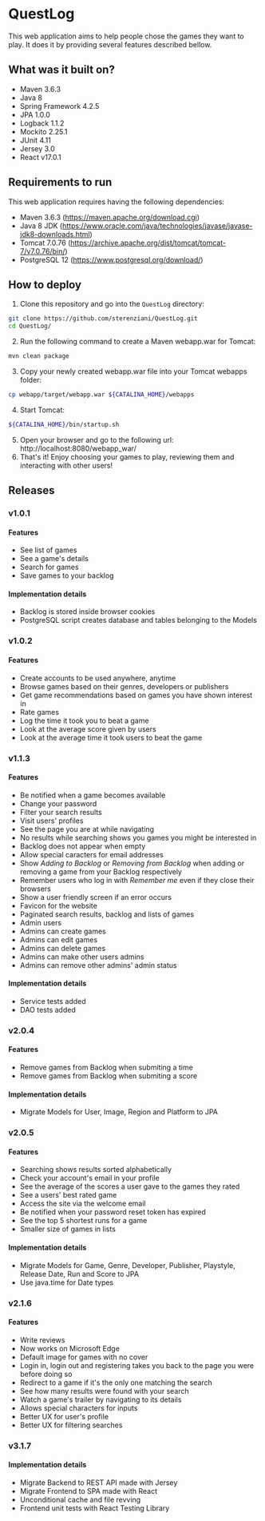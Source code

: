 # QuestLog

This web application aims to help people chose the games they want to play. It does it by providing several features described bellow.

## What was it built on?

* Maven 3.6.3
* Java 8
* Spring Framework 4.2.5
* JPA 1.0.0
* Logback 1.1.2
* Mockito 2.25.1
* JUnit 4.11
* Jersey 3.0
* React v17.0.1

## Requirements to run

This web application requires having the following dependencies:

* Maven 3.6.3     (https://maven.apache.org/download.cgi)
* Java 8 JDK      (https://www.oracle.com/java/technologies/javase/javase-jdk8-downloads.html)
* Tomcat 7.0.76   (https://archive.apache.org/dist/tomcat/tomcat-7/v7.0.76/bin/)
* PostgreSQL 12   (https://www.postgresql.org/download/)

## How to deploy

1. Clone this repository and go into the `QuestLog` directory:
```bash
git clone https://github.com/sterenziani/QuestLog.git
cd QuestLog/
```
2. Run the following command to create a Maven webapp.war for Tomcat:
```bash
mvn clean package
```
3. Copy your newly created webapp.war file into your Tomcat webapps folder:
```bash
cp webapp/target/webapp.war ${CATALINA_HOME}/webapps
```
4. Start Tomcat:
```bash
${CATALINA_HOME}/bin/startup.sh
```
5. Open your browser and go to the following url:
http://localhost:8080/webapp_war/
6. That's it! Enjoy choosing your games to play, reviewing them and interacting with other users!

## Releases

### v1.0.1

#### Features
* See list of games
* See a game's details
* Search for games
* Save games to your backlog
#### Implementation details
* Backlog is stored inside browser cookies
* PostgreSQL script creates database and tables belonging to the Models
  
### v1.0.2

#### Features
* Create accounts to be used anywhere, anytime
* Browse games based on their genres, developers or publishers
* Get game recommendations based on games you have shown interest in
* Rate games
* Log the time it took you to beat a game
* Look at the average score given by users
* Look at the average time it took users to beat the game

### v1.1.3

#### Features
* Be notified when a game becomes available
* Change your password
* Filter your search results
* Visit users' profiles
* See the page you are at while navigating
* No results while searching shows you games you might be interested in
* Backlog does not appear when empty
* Allow special caracters for email addresses
* Show *Adding to Backlog* or *Removing from Backlog* when adding or removing a game from your Backlog respectively
* Remember users who log in with *Remember me* even if they close their browsers
* Show a user friendly screen if an error occurs
* Favicon for the website
* Paginated search results, backlog and lists of games
* Admin users
* Admins can create games
* Admins can edit games
* Admins can delete games
* Admins can make other users admins
* Admins can remove other admins' admin status
#### Implementation details
* Service tests added
* DAO tests added

### v2.0.4

#### Features
* Remove games from Backlog when submiting a time
* Remove games from Backlog when submiting a score
#### Implementation details
* Migrate Models for User, Image, Region and Platform to JPA

### v2.0.5

#### Features
* Searching shows results sorted alphabetically
* Check your account's email in your profile
* See the average of the scores a user gave to the games they rated
* See a users' best rated game
* Access the site via the welcome email
* Be notified when your password reset token has expired
* See the top 5 shortest runs for a game
* Smaller size of games in lists
#### Implementation details
* Migrate Models for Game, Genre, Developer, Publisher, Playstyle, Release Date, Run and Score to JPA
* Use java.time for Date types

### v2.1.6

#### Features
* Write reviews
* Now works on Microsoft Edge
* Default image for games with no cover
* Login in, login out and registering takes you back to the page you were before doing so
* Redirect to a game if it's the only one matching the search
* See how many results were found with your search
* Watch a game's trailer by navigating to its details
* Allows special characters for inputs
* Better UX for user's profile
* Better UX for filtering searches

### v3.1.7

#### Implementation details
* Migrate Backend to REST API made with Jersey
* Migrate Frontend to SPA made with React
* Unconditional cache and file revving
* Frontend unit tests with React Testing Library
